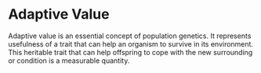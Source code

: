 # Adaptive Value

Adaptive value is an essential concept of population genetics. It represents usefulness of a trait that can help an organism to survive in its environment. This heritable trait that can help offspring to cope with the new surrounding or condition is a measurable quantity.